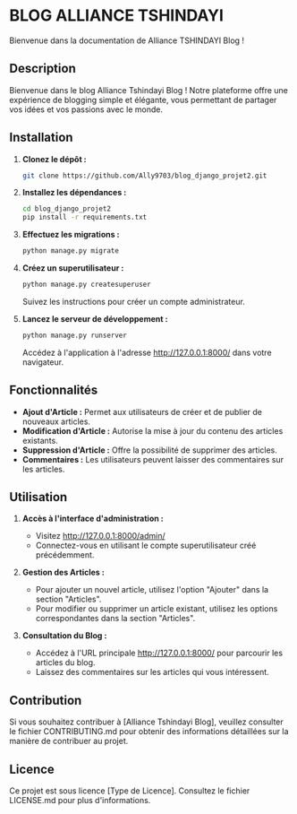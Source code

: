 # BLOG ALLIANCE TSHINDAYI

Bienvenue dans la documentation de Alliance TSHINDAYI Blog !

## Description

Bienvenue dans le blog Alliance Tshindayi Blog ! Notre plateforme offre une expérience de blogging simple et élégante, vous permettant de partager vos idées et vos passions avec le monde.

## Installation

1. **Clonez le dépôt :**

    ```bash
    git clone https://github.com/Ally9703/blog_django_projet2.git
    ```

2. **Installez les dépendances :**

    ```bash
    cd blog_django_projet2
    pip install -r requirements.txt
    ```

3. **Effectuez les migrations :**

    ```bash
    python manage.py migrate
    ```

4. **Créez un superutilisateur :**

    ```bash
    python manage.py createsuperuser

    ```

    Suivez les instructions pour créer un compte administrateur.

5. **Lancez le serveur de développement :**

    ```bash
    python manage.py runserver
    ```

    Accédez à l'application à l'adresse http://127.0.0.1:8000/ dans votre navigateur.

## Fonctionnalités

- **Ajout d'Article :** Permet aux utilisateurs de créer et de publier de nouveaux articles.
- **Modification d'Article :** Autorise la mise à jour du contenu des articles existants.
- **Suppression d'Article :** Offre la possibilité de supprimer des articles.
- **Commentaires :** Les utilisateurs peuvent laisser des commentaires sur les articles.

## Utilisation

1. **Accès à l'interface d'administration :**

    - Visitez http://127.0.0.1:8000/admin/
    - Connectez-vous en utilisant le compte superutilisateur créé précédemment.

2. **Gestion des Articles :**

    - Pour ajouter un nouvel article, utilisez l'option "Ajouter" dans la section "Articles".
    - Pour modifier ou supprimer un article existant, utilisez les options correspondantes dans la section "Articles".

3. **Consultation du Blog :**

    - Accédez à l'URL principale http://127.0.0.1:8000/ pour parcourir les articles du blog.
    - Laissez des commentaires sur les articles qui vous intéressent.

## Contribution

Si vous souhaitez contribuer à [Alliance Tshindayi Blog], veuillez consulter le fichier CONTRIBUTING.md pour obtenir des informations détaillées sur la manière de contribuer au projet.

## Licence

Ce projet est sous licence [Type de Licence]. Consultez le fichier LICENSE.md pour plus d'informations.
